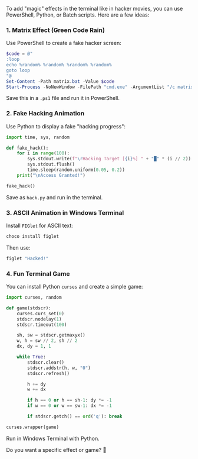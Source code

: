 
To add "magic" effects in the terminal like in hacker movies, you can use PowerShell, Python, or Batch scripts. Here are a few ideas:

### 1. **Matrix Effect (Green Code Rain)**
Use PowerShell to create a fake hacker screen:
```powershell
$code = @"
:loop
echo %random% %random% %random% %random%
goto loop
"@
Set-Content -Path matrix.bat -Value $code
Start-Process -NoNewWindow -FilePath "cmd.exe" -ArgumentList "/c matrix.bat"
```
Save this in a `.ps1` file and run it in PowerShell.

### 2. **Fake Hacking Animation**
Use Python to display a fake "hacking progress":
```python
import time, sys, random

def fake_hack():
    for i in range(100):
        sys.stdout.write(f"\rHacking Target [{i}%] " + "█" * (i // 2))
        sys.stdout.flush()
        time.sleep(random.uniform(0.05, 0.2))
    print("\nAccess Granted!")

fake_hack()
```
Save as `hack.py` and run in the terminal.

### 3. **ASCII Animation in Windows Terminal**
Install `FIGlet` for ASCII text:
```powershell
choco install figlet
```
Then use:
```powershell
figlet "Hacked!"
```

### 4. **Fun Terminal Game**
You can install Python `curses` and create a simple game:
```python
import curses, random

def game(stdscr):
    curses.curs_set(0)
    stdscr.nodelay(1)
    stdscr.timeout(100)

    sh, sw = stdscr.getmaxyx()
    w, h = sw // 2, sh // 2
    dx, dy = 1, 1

    while True:
        stdscr.clear()
        stdscr.addstr(h, w, "0")
        stdscr.refresh()

        h += dy
        w += dx

        if h == 0 or h == sh-1: dy *= -1
        if w == 0 or w == sw-1: dx *= -1

        if stdscr.getch() == ord('q'): break

curses.wrapper(game)
```
Run in Windows Terminal with Python.

Do you want a specific effect or game? 🚀